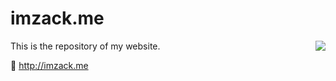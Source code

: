 # imzack.me

<img src="blog/static/blog/img/favicon.ico" align="right"/>

This is the repository of my website.

🔗 http://imzack.me